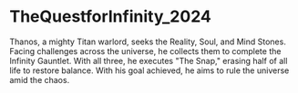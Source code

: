 # TheQuestforInfinity_2024
Thanos, a mighty Titan warlord, seeks the Reality, Soul, and Mind Stones. Facing challenges across the universe, he collects them to complete the Infinity Gauntlet. With all three, he executes "The Snap," erasing half of all life to restore balance. With his goal achieved, he aims to rule the universe amid the chaos.
